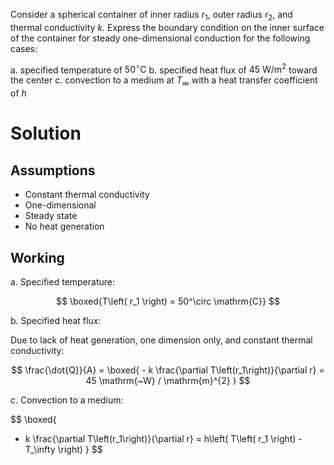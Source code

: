 Consider a spherical container of inner radius $r_{1}$, outer radius
$r_{2}$, and thermal conductivity $k$. Express the boundary condition on
the inner surface of the container for steady one-dimensional conduction
for the following cases:

a.  specified temperature of $50^{\circ} \mathrm{C}$
b.  specified heat flux of $45 \mathrm{~W} / \mathrm{m}^{2}$ toward the
    center
c.  convection to a medium at $T_{\infty}$ with a heat transfer
    coefficient of $h$

# Solution

## Assumptions

-   Constant thermal conductivity
-   One-dimensional
-   Steady state
-   No heat generation

## Working

a.  Specified temperature:

$$
\boxed{T\left( r_1 \right) = 50^\circ \mathrm{C}}
$$

b.  Specified heat flux:

Due to lack of heat generation, one dimension only, and constant thermal
conductivity:

$$
\frac{\dot{Q}}{A} =
\boxed{
    - k \frac{\partial T\left(r_1\right)}{\partial r} = 45 \mathrm{~W} / \mathrm{m}^{2}
}
$$

c.  Convection to a medium:

$$
\boxed{
- k \frac{\partial T\left(r_1\right)}{\partial r} = h\left( T\left( r_1 \right) - T_\infty \right)
}
$$
